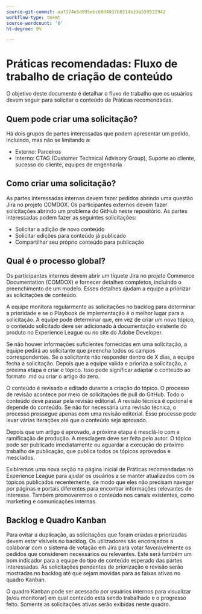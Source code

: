 ```yaml
---
source-git-commit: aaf174e5d895ebc60d4937b0214e23a559532942
workflow-type: tm+mt
source-wordcount: '0'
ht-degree: 0%

---
```

# Práticas recomendadas: Fluxo de trabalho de criação de conteúdo

O objetivo deste documento é detalhar o fluxo de trabalho que os usuários devem seguir para solicitar o conteúdo de Práticas recomendadas.

## Quem pode criar uma solicitação?

Há dois grupos de partes interessadas que podem apresentar um pedido, incluindo, mas não se limitando a:

- Externo: Parceiros
- Interno: CTAG (Customer Technical Advisory Group), Suporte ao cliente, sucesso do cliente, equipes de engenharia

## Como criar uma solicitação?

As partes interessadas internas devem fazer pedidos abrindo uma questão Jira no projeto COMDOX. Os participantes externos devem fazer solicitações abrindo um problema do GitHub neste repositório. As partes interessadas podem fazer as seguintes solicitações:

- Solicitar a adição de novo conteúdo
- Solicitar edições para conteúdo já publicado
- Compartilhar seu próprio conteúdo para publicação

## Qual é o processo global?

Os participantes internos devem abrir um tíquete Jira no projeto Commerce Documentation (COMDOX) e fornecer detalhes completos, incluindo o preenchimento de um modelo. Esses detalhes ajudam a equipe a priorizar as solicitações de conteúdo.

A equipe monitora regularmente as solicitações no backlog para determinar a prioridade e se o Playbook de implementação é o melhor lugar para a solicitação. A equipe pode determinar que, em vez de criar um novo tópico, o conteúdo solicitado deve ser adicionado à documentação existente do produto no Experience League ou no site do Adobe Developer.

Se não houver informações suficientes fornecidas em uma solicitação, a equipe pedirá ao solicitante que preencha todos os campos correspondentes. Se o solicitante não responder dentro de X dias, a equipe fecha a solicitação.
Depois que a equipe valida e prioriza a solicitação, a próxima etapa é criar o tópico. Isso pode significar adaptar o conteúdo ao formato .md ou criar o artigo do zero.

O conteúdo é revisado e editado durante a criação do tópico. O processo de revisão acontece por meio de solicitações de pull do GitHub. Todo o conteúdo deve passar pela revisão editorial. A revisão técnica é opcional e depende do conteúdo. Se não for necessária uma revisão técnica, o processo prossegue apenas com uma revisão editorial. Esse processo pode levar várias iterações até que o conteúdo seja aprovado.

Depois que um artigo é aprovado, a próxima etapa é mesclá-lo com a ramificação de produção. A mesclagem deve ser feita pelo autor. O tópico pode ser publicado imediatamente ou aguardar a execução do próximo trabalho de publicação, que publica todos os tópicos aprovados e mesclados.

Exibiremos uma nova seção na página inicial de Práticas recomendadas no Experience League para ajudar os usuários a se manter atualizados com os tópicos publicados recentemente, de modo que eles não precisam navegar por páginas e portais diferentes para encontrar informações relevantes de interesse. Também promoveremos o conteúdo nos canais existentes, como marketing e comunicações internas.

## Backlog e Quadro Kanban

Para evitar a duplicação, as solicitações que foram criadas e priorizadas devem estar visíveis no backlog. Os utilizadores são encorajados a colaborar com o sistema de votação em Jira para votar favoravelmente os pedidos que considerem necessários ou relevantes. Este será também um bom indicador para a equipe do tipo de conteúdo esperado das partes interessadas. As solicitações pendentes de priorização e revisão serão mostradas no backlog até que sejam movidas para as faixas ativas no quadro Kanban.

O quadro Kanban pode ser acessado por usuários internos para visualizar (e/ou monitorar) em qual conteúdo está sendo trabalhado e o progresso feito. Somente as solicitações ativas serão exibidas neste quadro.
